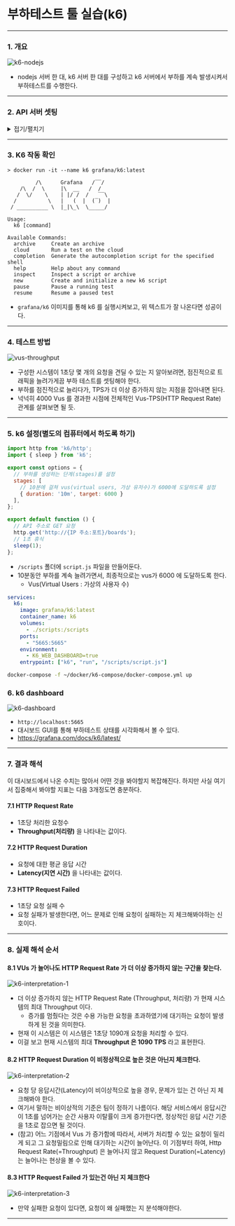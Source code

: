# 부하테스트 툴 실습(k6)

---

### 1. 개요
![k6-nodejs](./imgs/k6-nodejs.webp)

- nodejs 서버 한 대, k6 서버 한 대를 구성하고 k6 서버에서 부하를 계속 발생시켜서 부하테스트를 수행한다.

---

### 2. API 서버 셋팅
<details>
<summary>접기/펼치기</summary>

#### 2.1 node.js 환경 구성

- windows 환경: https://nodejs.org/en/download
- 설치 확인

    ```bash
    > node -v
    v20.12.
    > npm -v
    10.5.0
    ```


#### 2.2 디렉토리 생성

```bash
mkdir ~/docker/node-compose
cd ~/docker/node-compose
```

#### 2.3 package.json

```json
{
  "name": "my-server",
  "version": "1.0.0",
  "description": "Express server example",
  "main": "app.js",
  "scripts": {
    "start": "node app.js"
  },
  "author": "",
  "license": "ISC",
  "dependencies": {
    "express": "^4.21.2"
  }
}
```

```bash
npm install
```

- package.json 을 기반으로 의존성을 설정하고 npm install 명령을 실행
- 이 과정을 거치면 package-lock.json 이 함께 생성된다.

#### 2.4 app.js

```jsx
const express = require('express');
const app = express();
const port = 3000;
app.get('/boards', (req, res) => {
    res.send([
        { id: 1, title: '첫 번째 게시글', content: '이것은 첫 번째 게시글의 내용입니다.'},
        { id: 2, title: '두 번째 게시글', content: '이것은 두 번째 게시글의 내용입니다.'},
        { id: 3, title: '세 번째 게시글', content: '이것은 세 번째 게시글의 내용입니다.'},
    ]);
});

app.listen(port, '0.0.0.0', () => {
    console.log(`Example app listening on port ${port}`);
});

```

- Express 애플리케이션을 간단하게 구성
- `/boards` 로 요청시 json 을 응답으로 내려준다.

#### 2.5 Dockerfile
```Dockerfile
FROM node:latest

# 작업 디렉토리 설정
WORKDIR /usr/src/app

# package manifest 복사
COPY package*.json ./

# npm 의존성 설치
RUN npm install

# 현재 경로의 app.js 를 워킹 디렉토리에 복사 
COPY app.js .

# 3000번 포트 노출 (컨테이너 내부 포트 3000 개방)
EXPOSE 3000

# pm2 설치 및 실행
RUN npm install -g pm2
CMD ["pm2-runtime", "app.js"]
```

- Node 기반의 서버는 `pm2`를 활용해서 많이 실행시킨다.
- 서비스를 운영하는 데 있어서 유용한 기능들을 `pm2`가 많이 가지고 있기 때문이다.

#### 2.6 Docker-Compose(docker-compose.yml)
```yaml
services:
  nodejs:
    build:
      context: .
      dockerfile: ./Dockerfile
    container_name: nodejs
    ports:
      - "3000:3000"
    volumes:
      - .:/usr/src/app # 로컬 파일 변경 사항을 컨테이너에 반영
```
```yaml
docker-compose -f docker-compose.yml up -d
```

#### 2.7 HTTP 요청

```json
[
  {
    "id": 1,
    "title": "첫 번째 게시글",
    "content": "이것은 첫 번째 게시글의 내용입니다."
  },
  {
    "id": 2,
    "title": "두 번째 게시글",
    "content": "이것은 두 번째 게시글의 내용입니다."
  },
  {
    "id": 3,
    "title": "세 번째 게시글",
    "content": "이것은 세 번째 게시글의 내용입니다."
  }
]
```
- [`localhost:3000/boards`](http://localhost:3000/boards) 로 요청 시 바로 위 json 응답이 오면 성공이다.
</details>

---

### 3. K6 작동 확인
```shell
> docker run -it --name k6 grafana/k6:latest

         /\      Grafana   /‾‾/
    /\  /  \     |\  __   /  /
   /  \/    \    | |/ /  /   ‾‾\
  /          \   |   (  |  (‾)  |
 / __________ \  |_|\_\  \_____/

Usage:
  k6 [command]

Available Commands:
  archive     Create an archive
  cloud       Run a test on the cloud
  completion  Generate the autocompletion script for the specified shell
  help        Help about any command
  inspect     Inspect a script or archive
  new         Create and initialize a new k6 script
  pause       Pause a running test
  resume      Resume a paused test
```
- `grafana/k6` 이미지를 통해 k6 를 실행시켜보고, 위 텍스트가 잘 나온다면 성공이다.

---

### 4. 테스트 방법
![vus-throughput](./imgs/vus-throughput.png)

- 구성한 시스템이 1초당 몇 개의 요청을 견딜 수 있는 지 알아보려면, 점진적으로 트래픽을 늘려가게끔 부하 테스트를 셋팅해야 한다.
- 부하를 점진적으로 늘리다가, TPS가 더 이상 증가하지 않는 지점을 잡아내면 된다.
- 넉넉히 4000 Vus 를 경과한 시점에 전체적인 Vus-TPS(HTTP Request Rate) 관계를 살펴보면 될 듯.

---

### 5. k6 설정(별도의 컴퓨터에서 하도록 하기)
```jsx
import http from 'k6/http';
import { sleep } from 'k6';

export const options = {
  // 부하를 생성하는 단계(stages)를 설정
  stages: [
    // 10분에 걸쳐 vus(virtual users, 가상 유저수)가 6000에 도달하도록 설정
    { duration: '10m', target: 6000 }
  ],
};

export default function () {
  // API 주소로 GET 요청
  http.get('http://{IP 주소:포트}/boards');
  // 1초 휴식
  sleep(1);
};
```

- `/scripts` 폴더에 `script.js` 파일을 만들어둔다.
- 10분동안 부하를 계속 늘려가면서, 최종적으로는 vus가 6000 에 도달하도록 한다.
    - Vus(Virtual Users : 가상의 사용자 수)

```yaml
services:
  k6:
    image: grafana/k6:latest
    container_name: k6
    volumes:
      - ./scripts:/scripts
    ports:
      - "5665:5665"
    environment:
      - K6_WEB_DASHBOARD=true
    entrypoint: ["k6", "run", "/scripts/script.js"]
```

```bash
docker-compose -f ~/docker/k6-compose/docker-compose.yml up
```

### 6. k6 dashboard
![k6-dashboard](./imgs/k6-dashboard.png)
- `http://localhost:5665`
- 대시보드 GUI를 통해 부하테스트 상태를 시각화해서 볼 수 있다.
- https://grafana.com/docs/k6/latest/

---

### 7. 결과 해석
이 대시보드에서 나온 수치는 많아서 어떤 것을 봐야할지 복잡해진다.
하지만 사실 여기서 집중해서 봐야할 지표는 다음 3개정도면 충분하다.

#### 7.1 **HTTP Request Rate**
- 1초당 처리한 요청수
- **Throughput(처리량)** 을 나타내는 값이다.

#### 7.2 **HTTP Request Duration**
- 요청에 대한 평균 응답 시간
- **Latency(지연 시간)** 을 나타내는 값이다.

#### 7.3 **HTTP Request Failed**
- 1초당 요청 실패 수
- 요청 실패가 발생한다면, 어느 문제로 인해 요청이 실패하는 지 체크해봐야하는 신호이다.

---

### 8. 실제 해석 순서

#### 8.1 **VUs 가 늘어나도 HTTP Request Rate 가 더 이상 증가하지 않는 구간을 찾는다.**
![k6-interpretation-1](./imgs/k6-interpretation-1.png)

- 더 이상 증가하지 않는 HTTP Request Rate (Throughput, 처리량) 가 현재 시스템의 최대 Throughput 이다.
  - 증가를 멈췄다는 것은 수용 가능한 요청을 초과하였기에 대기하는 요청이 발생하게 된 것을 의미한다.
- 현재 이 시스템은 이 시스템은 1초당 1090개 요청을 처리할 수 있다.
- 이걸 보고 현재 시스템의 최대 **Throughput 은 1090 TPS** 라고 표현한다.

#### 8.2 **HTTP Request Duration 이 비정상적으로 높은 것은 아닌지 체크한다.**
![k6-interpretation-2](./imgs/k6-interpretation-2.png)

- 요청 당 응답시간(Latency)이 비이상적으로 높을 경우, 문제가 있는 건 아닌 지 체크해봐야 한다.
- 여기서 말하는 비이상적의 기준은 팀이 정하기 나름이다. 해당 서비스에서 응답시간이 1초를 넘어가는 순간 사용자 이탈률이 크게 증가한다면, 정상적인 응답 시간 기준을 1초로 잡으면 될 것이다.
- (참고) 어느 기점에서 Vus 가 증가함에 따라서, 서버가 처리할 수 있는 요청이 밀리게 되고 그 요청밀림으로 인해 대기하는 시간이 늘어난다. 이 기점부터 하여, Http Request Rate(=Throughput) 은 늘어나지 않고 Request Duration(=Latency)는 늘어나는 현상을 볼 수 있다.

#### 8.3 HTTP Request Failed 가 있는건 아닌 지 체크한다
![k6-interpretation-3](./imgs/k6-interpretation-3.png)

- 만약 실패한 요청이 있다면, 요청이 왜 실패했는 지 분석해야한다.

---
